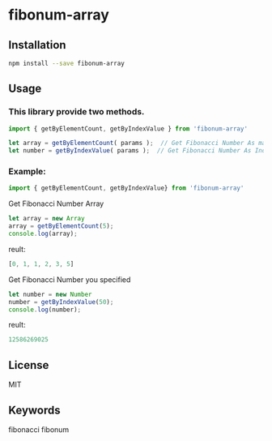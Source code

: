 # fibonum-array

## Installation

~~~sh
npm install --save fibonum-array
~~~


## Usage

### This library provide two methods.

~~~js
import { getByElementCount, getByIndexValue } from 'fibonum-array'

let array = getByElementCount( params );  // Get Fibonacci Number As many elements as you specify
let number = getByIndexValue( params );  // Get Fibonacci Number As Index number you specified
~~~


### Example:
~~~js
import { getByElementCount, getByIndexValue} from 'fibonum-array'
~~~

Get Fibonacci Number Array
~~~js
let array = new Array
array = getByElementCount(5);
console.log(array);
~~~
reult:
~~~js
[0, 1, 1, 2, 3, 5]
~~~

Get Fibonacci Number you specified
~~~js
let number = new Number
number = getByIndexValue(50);
console.log(number);
~~~
reult:
~~~js
12586269025
~~~

## License
MIT

## Keywords

fibonacci
fibonum